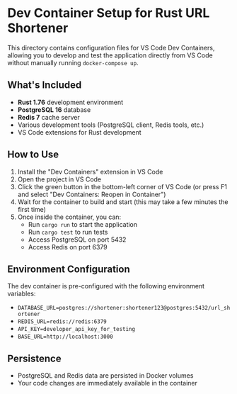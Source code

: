 # Dev Container Setup for Rust URL Shortener

This directory contains configuration files for VS Code Dev Containers, allowing you to develop and test the application directly from VS Code without manually running `docker-compose up`.

## What's Included

- **Rust 1.76** development environment
- **PostgreSQL 16** database
- **Redis 7** cache server
- Various development tools (PostgreSQL client, Redis tools, etc.)
- VS Code extensions for Rust development

## How to Use

1. Install the "Dev Containers" extension in VS Code
2. Open the project in VS Code
3. Click the green button in the bottom-left corner of VS Code (or press F1 and select "Dev Containers: Reopen in Container")
4. Wait for the container to build and start (this may take a few minutes the first time)
5. Once inside the container, you can:
   - Run `cargo run` to start the application
   - Run `cargo test` to run tests
   - Access PostgreSQL on port 5432
   - Access Redis on port 6379

## Environment Configuration

The dev container is pre-configured with the following environment variables:

- `DATABASE_URL=postgres://shortener:shortener123@postgres:5432/url_shortener`
- `REDIS_URL=redis://redis:6379`
- `API_KEY=developer_api_key_for_testing`
- `BASE_URL=http://localhost:3000`

## Persistence

- PostgreSQL and Redis data are persisted in Docker volumes
- Your code changes are immediately available in the container
